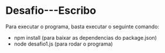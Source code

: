 # Desafio---Escribo
Para executar o programa, basta executar o seguinte comando: 
 - npm install (para baixar as dependencias do package.json)
 - node desafio1.js (para rodar o programa)
